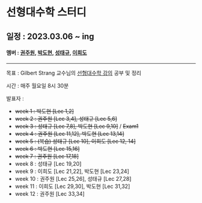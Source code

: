 # 선형대수학 스터디

## 일정 : 2023.03.06 ~ ing

#### 멤버 : [권주원](https://github.com/jwkweon), [박도현](https://github.com/pdh129), [성태규](https://github.com/tag-you), [이희도](https://github.com/Heedo2)

---

목표 : Gilbert Strang 교수님의 [선형대수학 강의](https://ocw.mit.edu/courses/18-06-linear-algebra-spring-2010/pages/syllabus/) 공부 및 정리

시간 : 매주 월요일 8시 30분

발표자 :

- ~~week 1 : 박도현 [Lec 1,2]~~
- ~~week 2 : 권주원 [Lec 3,4], 성태규 [Lec 5,6]~~
- ~~week 3 : 성태규 [Lec 7,8], 박도현 [Lec 9,10]~~ / ~~Exam1~~
- ~~week 4 : 권주원 [Lec 11,12], 박도현 [Lec 13,14]~~
- ~~week 5 : (복습) 성태규 [Lec 10], 이희도 [Lec 12, 14]~~
- ~~week 6 : 박도현 [Lec 15,16]~~
- ~~week 7 : 권주원 [Lec 17,18]~~
- week 8 : 성태규 [Lec 19,20] 
- week 9 : 이희도 [Lec 21,22], 박도현 [Lec 23,24] 
- week 10 : 권주원 [Lec 25,26], 성태규 [Lec 27,28] 
- week 11 : 이희도 [Lec 29,30], 박도현 [Lec 31,32]
- week 12 : 권주원 [Lec 33,34]

